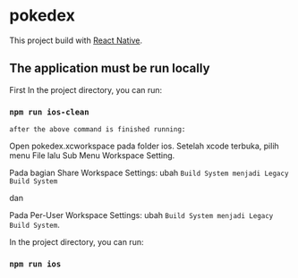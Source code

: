 # pokedex

This project build with [React Native](https://facebook.github.io/react-native/docs/getting-started).

## The application must be run locally

First In the project directory, you can run:

### `npm run ios-clean`

`after the above command is finished running:`

Open pokedex.xcworkspace pada folder ios.
Setelah xcode terbuka, pilih menu File lalu Sub Menu Workspace Setting.

Pada bagian Share Workspace Settings: ubah `Build System menjadi Legacy Build System`

dan

Pada Per-User Workspace Settings: ubah `Build System menjadi Legacy Build System`.

In the project directory, you can run:

### `npm run ios`
